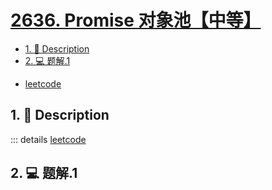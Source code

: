 # [2636. Promise 对象池【中等】](https://github.com/Tdahuyou/TNotes.leetcode/tree/main/notes/2636.%20Promise%20%E5%AF%B9%E8%B1%A1%E6%B1%A0%E3%80%90%E4%B8%AD%E7%AD%89%E3%80%91)

<!-- region:toc -->

- [1. 📝 Description](#1--description)
- [2. 💻 题解.1](#2--题解1)

<!-- endregion:toc -->
- [leetcode](https://leetcode.cn/problems/promise-pool)


## 1. 📝 Description

::: details [leetcode](https://leetcode.cn)



## 2. 💻 题解.1

```

```
